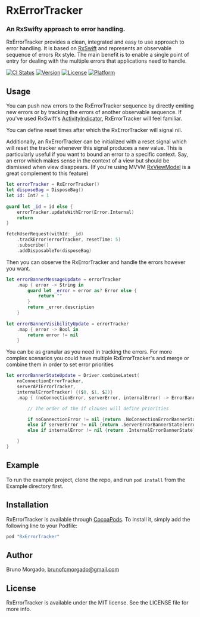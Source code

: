 # RxErrorTracker

### An RxSwifty approach to error handling.

RxErrorTracker provides a clean, integrated and easy to use approach to error handling. It is based on [RxSwift](https://github.com/ReactiveX/RxSwift) and represents an observable sequence of errors Rx style. The main benefit is to enable a single point of entry for dealing with the multiple errors that applications need to handle.

[![CI Status](http://img.shields.io/travis/brunomorgado/RxErrorTracker.svg?style=flat)](https://travis-ci.org/brunomorgado/RxErrorTracker)
[![Version](https://img.shields.io/cocoapods/v/RxErrorTracker.svg?style=flat)](http://cocoapods.org/pods/RxErrorTracker)
[![License](https://img.shields.io/cocoapods/l/RxErrorTracker.svg?style=flat)](http://cocoapods.org/pods/RxErrorTracker)
[![Platform](https://img.shields.io/cocoapods/p/RxErrorTracker.svg?style=flat)](http://cocoapods.org/pods/RxErrorTracker)

## Usage

You can push new errors to the RxErrorTracker sequence by directly emiting new errors or by tracking the errors of another observable sequence. If you've used RxSwift's [ActivityIndicator](https://github.com/ReactiveX/RxSwift/blob/master/RxExample/RxExample/Services/ActivityIndicator.swift), RxErrorTracker will feel familiar.

You can define reset times after which the RxErrorTracker will signal nil.

Additionally, an RxErrorTracker can be initialized with a reset signal which will reset the tracker whenever this signal produces a new value. This is particularly useful if you want to bound an error to a specific context. Say, an error which makes sense in the context of a view but should be dismissed when view disappears. (If you're using MVVM [RxViewModel](https://github.com/RxSwiftCommunity/RxViewModel) is a great complement to this feature)

```swift
let errorTracker = RxErrorTracker()
let disposeBag = DisposeBag()
let id: Int? = 1
        
guard let _id = id else {
    errorTracker.updateWithError(Error.Internal)
	return
}

fetchUserRequest(withId: _id)
	.trackError(errorTracker, resetTime: 5)
	.subscribe()
	.addDisposableTo(disposeBag)
```

Then you can observe the RxErrorTracker and handle the errors however you want.

```swift
let errorBannerMessageUpdate = errorTracker
   	.map { error -> String in
		guard let _error = error as? Error else {
			return ""
		}
		return _error.description
	}
        
let errorBannerVisibilityUpdate = errorTracker
	.map { error -> Bool in
		return error != nil
	}
```

You can be as granular as you need in tracking the errors. For more complex scenarios you could have multiple RxErrorTracker's and merge or combine them in order to set error priorities

```swift
let errorBannerStateUpdate = Driver.combineLatest(
	noConnectionErrorTracker,
	serverAPIErrorTracker,
	internalErrorTracker) {($0, $1, $2)}
	.map { (noConnectionError, serverError, internalError) -> ErrorBannerState in

		// The order of the if clauses will define priorities

		if noConnectionError != nil {return .NoConnectionErrorBannerState}
		else if serverError != nil {return .ServerErrorBannerState(error: serverError)}
		else if internalError != nil {return .InternalErrorBannerState}

	}
}
```

## Example

To run the example project, clone the repo, and run `pod install` from the Example directory first.

## Installation

RxErrorTracker is available through [CocoaPods](http://cocoapods.org). To install
it, simply add the following line to your Podfile:

```ruby
pod "RxErrorTracker"
```

## Author

Bruno Morgado, brunofcmorgado@gmail.com

## License

RxErrorTracker is available under the MIT license. See the LICENSE file for more info.
